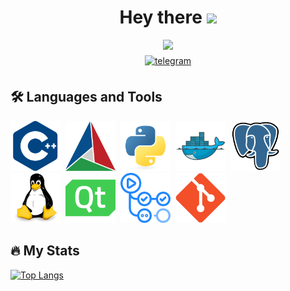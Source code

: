 <h1 align="center"> Hey there <img src="https://media.giphy.com/media/hvRJCLFzcasrR4ia7z/giphy.gif" width="25px"> </h1>

<div id="header" align="center">
  <img src="https://i.giphy.com/media/v1.Y2lkPTc5MGI3NjExcHgyZHp4YmFkbWFmam9xOGhncDdkMTRiMHZqNzc0ZXU1ZjZva3VhdiZlcD12MV9pbnRlcm5hbF9naWZfYnlfaWQmY3Q9Zw/HzPtbOKyBoBFsK4hyc/giphy.gif" width="200"/>
  <div id="badges">
   <a href="https://t.me/bartem1us">
      <img src="https://badgen.net/badge/icon/Telegram?icon=telegram&label" alt="telegram" style="vertical-align:top; margin:6px 4px">
   </a>
  </div>
</div>

## :hammer_and_wrench: Languages and Tools
<div>
  <img src="https://github.com/devicons/devicon/blob/master/icons/cplusplus/cplusplus-plain.svg" title="CPP" alt="CPP" width="80" height="80"/>&nbsp;
  <img src="https://github.com/devicons/devicon/blob/master/icons/cmake/cmake-original.svg" title="CMake" alt="CMake" width="80" height="80"/>&nbsp;
  <img src="https://github.com/devicons/devicon/blob/master/icons/python/python-original.svg" title="Python" alt="Python" width="80" height="80"/>&nbsp;
  <img src="https://github.com/devicons/devicon/blob/master/icons/docker/docker-original.svg" title="Docker" alt="Docker" width="80" height="80"/>&nbsp;
  <img src="https://github.com/devicons/devicon/blob/master/icons/postgresql/postgresql-original.svg" title="PostgreSQL" alt="PostgreSQL" width="80" height="80"/>&nbsp;
  <img src="https://github.com/devicons/devicon/blob/master/icons/linux/linux-original.svg" title="Linux" alt="Linux" width="80" height="80"/>&nbsp;
  <img src="https://github.com/devicons/devicon/blob/master/icons/qt/qt-original.svg" title="QT6" alt="QT6" width="80" height="80"/>&nbsp;
  <img src="https://github.com/devicons/devicon/blob/master/icons/githubactions/githubactions-original.svg" title="GitHub Actions" alt="GitHub Actions" width="80" height="80"/>&nbsp;
  <img src="https://github.com/devicons/devicon/blob/master/icons/git/git-original.svg" title="Git" alt="Git" width="80" height="80"/>
</div>

## :fire: My Stats
[![Top Langs](https://github-readme-stats.vercel.app/api/top-langs/?username=bartem1us&layout=compact&theme=vision-friendly-dark)](https://github.com/anuraghazra/github-readme-stats)
